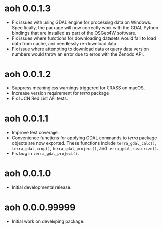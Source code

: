 # aoh 0.0.1.3

- Fix issues with using GDAL engine for processing data on Windows.
  Specifically, the package will now correctly work with the GDAL Python
  bindings that are installed as part of the OSGeo4W software.
- Fix issues where functions for downloading datasets would fail to
  load data from cache, and needlessly re-download data.
- Fix issue where attempting to download data or query data version
  numbers would throw an error due to erros with the Zenodo API.

# aoh 0.0.1.2

- Suppress meaningless warnings triggered for GRASS on macOS.
- Increase version requirement for _terra_ package.
- Fix IUCN Red List API tests.

# aoh 0.0.1.1

- Improve test coverage.
- Convenience functions for applying GDAL commands to _terra_ package objects
  are now exported. These functions include `terra_gdal_calc()`,
  `terra_gdal_crop()`, `terra_gdal_project()`, and `terra_gdal_rasterize()`.
- Fix bug in `terra_gdal_project()`.

# aoh 0.0.1.0

- Initial developmental release.

# aoh 0.0.0.99999

- Initial work on developing package.
